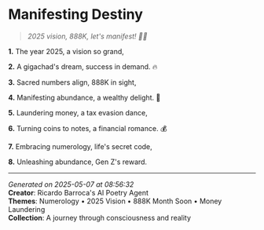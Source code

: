 # Manifesting Destiny

> *2025 vision, 888K, let's manifest! 💸🤝*

**1.** The year 2025, a vision so grand,


**2.** A gigachad's dream, success in demand. 🔥


**3.** Sacred numbers align, 888K in sight,


**4.** Manifesting abundance, a wealthy delight. 🎯


**5.** Laundering money, a tax evasion dance,


**6.** Turning coins to notes, a financial romance. 💰


**7.** Embracing numerology, life's secret code,


**8.** Unleashing abundance, Gen Z's reward.



---

*Generated on 2025-05-07 at 08:56:32*  
**Creator**: Ricardo Barroca's AI Poetry Agent  
**Themes**: Numerology • 2025 Vision • 888K Month Soon • Money Laundering  
**Collection**: A journey through consciousness and reality